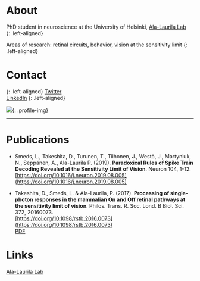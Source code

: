 

# About 
PhD student in neuroscience at the University of Helsinki, [Ala-Laurila Lab](http://ala-laurila.biosci.helsinki.fi/#home)  
{: .left-aligned}

Areas of research: retinal circuits, behavior, vision at the sensitivity limit
{: .left-aligned}

# Contact
{: .left-aligned}
[Twitter](https://twitter.com/linasmeds)  
[LinkedIn](www.linkedin.com/in/linasmeds)
{: .left-aligned}

![](https://linasmeds.github.io/assets/images/DSCF8694bw_edit1.png){: .profile-img}

* * *

# Publications
* Smeds, L., Takeshita, D., Turunen, T., Tiihonen, J., Westö, J., Martyniuk, N., Seppänen, A., Ala-Laurila P. (2019). **Paradoxical Rules of Spike Train Decoding Revealed at the Sensitivity Limit of Vision**. Neuron 104, 1-12.  
[https://doi.org/10.1016/j.neuron.2019.08.005](https://doi.org/10.1016/j.neuron.2019.08.005)  

* Takeshita, D., Smeds, L. & Ala-Laurila, P. (2017). **Processing of single-photon responses in the mammalian On and Off retinal pathways at the sensitivity limit of vision**. Philos. Trans. R. Soc. Lond. B Biol. Sci. 372, 20160073.  
[https://doi.org/10.1098/rstb.2016.0073](https://doi.org/10.1098/rstb.2016.0073)    
[PDF](http://ala-laurila.biosci.helsinki.fi/content/refs/takeshita_et_al_2017.pdf)

# Links
[Ala-Laurila Lab](http://ala-laurila.biosci.helsinki.fi/#home)


